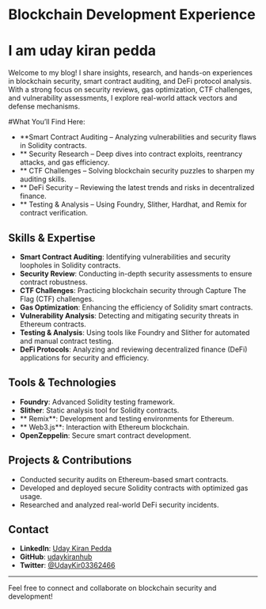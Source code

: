 # Blockchain Development Experience
# I am uday kiran pedda
Welcome to my blog! I share insights, research, and hands-on experiences in blockchain security,
smart contract auditing, and DeFi protocol analysis. With a strong focus on security reviews, gas optimization, CTF challenges, 
and vulnerability assessments, I explore real-world attack vectors and defense mechanisms.

#What You’ll Find Here:
- **Smart Contract Auditing – Analyzing vulnerabilities and security flaws in Solidity contracts.
- ** Security Research – Deep dives into contract exploits, reentrancy attacks, and gas efficiency.
- ** CTF Challenges – Solving blockchain security puzzles to sharpen my auditing skills.
- ** DeFi Security – Reviewing the latest trends and risks in decentralized finance.
- ** Testing & Analysis – Using Foundry, Slither, Hardhat, and Remix for contract verification.


## Skills & Expertise
- **Smart Contract Auditing**: Identifying vulnerabilities and security loopholes in Solidity contracts.
- **Security Review**: Conducting in-depth security assessments to ensure contract robustness.
- **CTF Challenges**: Practicing blockchain security through Capture The Flag (CTF) challenges.
- **Gas Optimization**: Enhancing the efficiency of Solidity smart contracts.
- **Vulnerability Analysis**: Detecting and mitigating security threats in Ethereum contracts.
- **Testing & Analysis**: Using tools like Foundry and Slither for automated and manual contract testing.
- **DeFi Protocols**: Analyzing and reviewing decentralized finance (DeFi) applications for security and efficiency.

## Tools & Technologies
- **Foundry**: Advanced Solidity testing framework.
- **Slither**: Static analysis tool for Solidity contracts.
- ** Remix**: Development and testing environments for Ethereum.
- ** Web3.js**: Interaction with Ethereum blockchain.
- **OpenZeppelin**: Secure smart contract development.

## Projects & Contributions
- Conducted security audits on Ethereum-based smart contracts.
- Developed and deployed secure Solidity contracts with optimized gas usage.
- Researched and analyzed real-world DeFi security incidents.

## Contact
- **LinkedIn**: [Uday Kiran Pedda](https://www.linkedin.com/in/uday-kiran-pedda-65aa73271)
- **GitHub**: [udaykiranhub](https://github.com/udaykiranhub)
- **Twitter**: [@UdayKir03362466](https://x.com/UdayKir03362466?t=ZF7UaXqGV9zrYER1e13xpQ&s=08)

---
Feel free to connect and collaborate on blockchain security and development!
